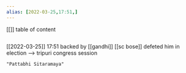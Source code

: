 ```yaml
---
alias: [2022-03-25,17:51,]
---
```

[[]]
table of content
```toc
```

[[2022-03-25]] 17:51
backed by [[gandhi]]
[[sc bose]] defeted him in election --> tripuri congress session
```query
"Pattabhi Sitaramaya"
```